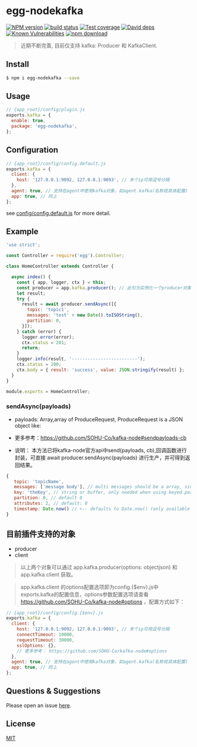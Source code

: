 # egg-nodekafka

[![NPM version][npm-image]][npm-url]
[![build status][travis-image]][travis-url]
[![Test coverage][codecov-image]][codecov-url]
[![David deps][david-image]][david-url]
[![Known Vulnerabilities][snyk-image]][snyk-url]
[![npm download][download-image]][download-url]

[npm-image]: https://img.shields.io/npm/v/egg-nodekafka.svg?style=flat-square
[npm-url]: https://npmjs.org/package/egg-nodekafka
[travis-image]: https://travis-ci.org/LuoShiXi/egg-nodekafka.svg?branch=master
[travis-url]: https://travis-ci.org/luoshixi/egg-nodekafka
[codecov-image]: https://img.shields.io/codecov/c/github/luoshixi/egg-nodekafka.svg?style=flat-square
[codecov-url]: https://codecov.io/github/LuoShiXi/egg-nodekafka?branch=master
[david-image]: https://img.shields.io/david/luoshixi/egg-nodekafka.svg?style=flat-square
[david-url]: https://david-dm.org/luoshixi/egg-nodekafka
[snyk-image]: https://snyk.io/test/npm/egg-nodekafka/badge.svg?style=flat-square
[snyk-url]: https://snyk.io/test/npm/egg-nodekafka
[download-image]: https://img.shields.io/npm/dm/egg-nodekafka.svg?style=flat-square
[download-url]: https://npmjs.org/package/egg-nodekafka

> 近期不断完善, 目前仅支持 kafka: Producer 和 KafkaClient.

<!--
Description here.
-->

## Install

```bash
$ npm i egg-nodekafka --save
```

## Usage

```js
// {app_root}/config/plugin.js
exports.kafka = {
  enable: true,
  package: 'egg-nodekafka',
};
```

## Configuration

```js
// {app_root}/config/config.default.js
exports.kafka = {
  client: {
    host: '127.0.0.1:9092, 127.0.0.1:9093', // 多个ip可用逗号分隔
  },
  agent: true, // 支持在agent中使用kafka对象，如agent.kafka(名称视具体配置)
  app: true, // 同上
};
```

see [config/config.default.js](config/config.default.js) for more detail.

## Example
```js
'use strict';

const Controller = require('egg').Controller;

class HomeController extends Controller {

  async index() {
    const { app, logger, ctx } = this;
    const producer = app.kafka.producer(); // 此句为实例化一个producer对象，若在定时任务中注意实例化多次的异常情况
    let result;
    try {
      result = await producer.sendAsync([{
        topic: 'topic1',
        messages: 'test' + new Date().toISOString(),
        partition: 0,
      }]); 
    } catch (error) {
      logger.error(error);
      ctx.status = 201;
      return;
    }
    logger.info(result, '-------------------------');
    ctx.status = 200;
    ctx.body = { result: 'success', value: JSON.stringify(result) };
  }
}

module.exports = HomeController;
```
### sendAsync(payloads)
* payloads: Array,array of ProduceRequest, ProduceRequest is a JSON object like:

* 更多参考：https://github.com/SOHU-Co/kafka-node#sendpayloads-cb
* 说明： 本方法已将kafka-node官方api中send(payloads, cb),回调函数进行封装，可直接 await producer.sendAsync(payloads) 进行生产，并可得到返回结果。
```js
{
   topic: 'topicName',
   messages: ['message body'], // multi messages should be a array, single message can be just a string or a KeyedMessage instance
   key: 'theKey', // string or buffer, only needed when using keyed partitioner
   partition: 0, // default 0
   attributes: 2, // default: 0
   timestamp: Date.now() // <-- defaults to Date.now() (only available with kafka v0.10+)
}
```
<!-- example here -->

## 目前插件支持的对象
* producer
* client
> 以上两个对象可以通过 app.kafka.producer(options: objectjson) 和 app.kafka.client 获取。

> app.kafka.client 的options配置选项即为config.{$env}.js中exports.kafka的配置信息，options参数配置选项请查看 https://github.com/SOHU-Co/kafka-node#options ，配置方式如下：
```js
// {app_root}/config/config.{$env}.js
exports.kafka = {
  client: {
    host: '127.0.0.1:9092, 127.0.0.1:9093', // 多个ip可用逗号分隔
    connectTimeout: 10000,
    requestTimeout: 30000,
    sslOptions: {},
    // 更多参考： https://github.com/SOHU-Co/kafka-node#options
  },
  agent: true, // 支持在agent中使用kafka对象，如agent.kafka(名称视具体配置)
  app: true, // 同上
};
```

## Questions & Suggestions

Please open an issue [here](https://github.com/LuoShiXi/egg-nodekafka/issues).

## License

[MIT](LICENSE)
